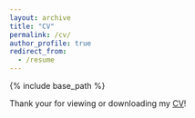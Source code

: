```yaml
---
layout: archive
title: "CV"
permalink: /cv/
author_profile: true
redirect_from:
  - /resume
---
```


{% include base_path %}

Thank your for viewing or downloading my [CV](http://wenhaowang1995.github.io/files/CV.pdf)!
